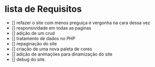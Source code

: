 # lista de Requisitos

- [] refazer o site com menos preguiça e vergonha na cara dessa vez
- [] responsividade em todas as paginas
- [] adição de um crud
- [] tratamento de dados no PHP
- [] repaginação do site
- [] criação de uma nova paleta de cores
- [] adição de animações para dinamização do site 
- [] debug do site.